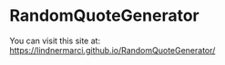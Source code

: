 # RandomQuoteGenerator
You can visit this site at: https://lindnermarci.github.io/RandomQuoteGenerator/

